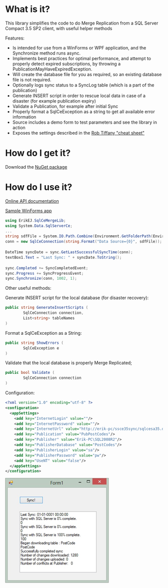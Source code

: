 # What is it?

This library simplifies the code to do Merge Replication from a SQL Server Compact 3.5 SP2 client, with useful helper methods

Features:

- Is intended for use from a WinForms or WPF application, and the Synchronize method runs async.
- Implements best practices for optimal performance, and attempt to properly detect expired subscriptions, by throwing a PublicationMayHaveExpiredException. 
- Will create the database file for you as required, so an existing database file is not required.
- Optionally logs sync status to a SyncLog table (which is a part of the publication)
- Generate INSERT script in order to rescue local data in case of a disaster (for example publication expiry)
- Validate a Publication, for example after initial Sync
- Properly format a SqlCeException as a string to get all available error information
- Source includes a demo form to test parameters and see the library in action
- Exposes the settings described in the [Rob Tiffany "cheat sheet"](http://robtiffany.com/mobile-merge-replication-performance-and-scalability-cheat-sheet/)

# How do I get it?

Download the [NuGet package](http://www.nuget.org/packages/ErikEJ.SqlCeMergeLib/)

# How do I use it?

[Online API documentation](https://erikej.github.io/SqlCeMergeLib/)

[Sample WinForms app](https://github.com/ErikEJ/SqlCeMergeLib/blob/master/docs/Sample.zip)

```csharp
using ErikEJ.SqlCeMergeLib;
using System.Data.SqlServerCe;
...
string sdfFile = System.IO.Path.Combine(Environment.GetFolderPath(Environment.SpecialFolder.MyDocuments), "MergeTest.sdf");
conn = new SqlCeConnection(string.Format("Data Source={0}", sdfFile));

DateTime syncDate = sync.GetLastSuccessfulSyncTime(conn);
textBox1.Text = "Last Sync: " + syncDate.ToString();

sync.Completed += SyncCompletedEvent;
sync.Progress += SyncProgressEvent;
sync.Synchronize(conn, 1002, 1);
```

Other useful methods:

Generate INSERT script for the local database (for disaster recovery):
```csharp
public string GenerateInsertScripts (
        SqlCeConnection connection,
        List<string> tableNames
) 
```

Format a SqlCeException as a String:
```csharp
public string ShowErrors (
        SqlCeException e
) 
```

Validate that the local database is properly Merge Replicated;
```csharp
public bool Validate (
        SqlCeConnection connection
) 
```

Configuration:
```xml
<?xml version="1.0" encoding="utf-8" ?>
<configuration>
  <appSettings>
    <add key="InternetLogin" value=""/>
    <add key="InternetPassword" value=""/>
    <add key="InternetUrl" value="http://erik-pc/ssce35sync/sqlcesa35.dll"/>
    <add key="Publication" value="PubPostCodes"/>
    <add key="Publisher" value="Erik-PC\SQL2008R2"/>
    <add key="PublisherDatabase" value="PostCodes"/>
    <add key="PublisherLogin" value="sa"/>
    <add key="PublisherPassword" value="pw"/>
    <add key="UseNT" value="false"/>
  </appSettings>
</configuration>
```
![Screenshot](https://github.com/ErikEJ/SqlCeMergeLib/blob/master/img/repl.jpg)

